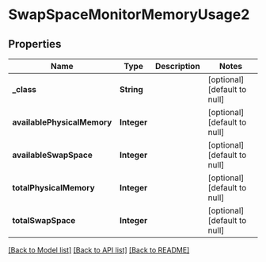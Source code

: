 # SwapSpaceMonitorMemoryUsage2
## Properties

| Name | Type | Description | Notes |
|------------ | ------------- | ------------- | -------------|
| **\_class** | **String** |  | [optional] [default to null] |
| **availablePhysicalMemory** | **Integer** |  | [optional] [default to null] |
| **availableSwapSpace** | **Integer** |  | [optional] [default to null] |
| **totalPhysicalMemory** | **Integer** |  | [optional] [default to null] |
| **totalSwapSpace** | **Integer** |  | [optional] [default to null] |

[[Back to Model list]](../README.md#documentation-for-models) [[Back to API list]](../README.md#documentation-for-api-endpoints) [[Back to README]](../README.md)

